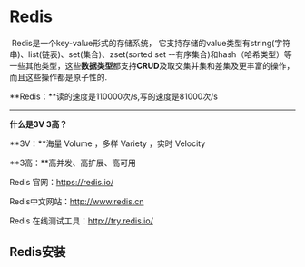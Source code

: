# Redis

​			Redis是一个key-value形式的存储系统， 它支持存储的value类型有string(字符串)、list(链表)、set(集合)、zset(sorted set --有序集合)和hash（哈希类型）等一些其他类型，这些**数据类型**都支持**CRUD**及取交集并集和差集及更丰富的操作，而且这些操作都是原子性的.

 **Redis：**读的速度是110000次/s,写的速度是81000次/s 

------

**什么是3V 3高？**

**3V：**海量 Volume ，多样 Variety  ，实时 Velocity

**3高：**高并发、高扩展、高可用



Redis 官网：https://redis.io/

Redis中文网站：http://www.redis.cn

Redis 在线测试工具：http://try.redis.io/



## Redis安装

